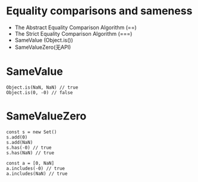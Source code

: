 # Equality comparisons and sameness

- The Abstract Equality Comparison Algorithm (==)
- The Strict Equality Comparison Algorithm (===)
- SameValue (Object.is())
- SameValueZero(无API)

# SameValue

```tsx
Object.is(NaN, NaN) // true
Object.is(0, -0) // false
```

# SameValueZero

```tsx
const s = new Set()
s.add(0)
s.add(NaN)
s.has(-0) // true
s.has(NaN) // true

const a = [0, NaN]
a.includes(-0) // true
a.includes(NaN) // true
```